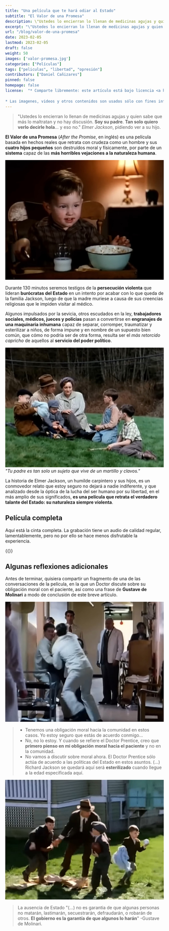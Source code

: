 ```yaml
---
title: "Una película que te hará odiar al Estado"
subtitle: "El Valor de una Promesa"
description: \"Ustedes lo encierran lo llenan de medicinas agujas y quien sabe que más lo maltratan y no hay discusión. Soy su padre. Tan solo quiero verlo decirle hola... y eso no.\" Elmer Jackson, pidiendo ver a su hijo.
excerpt: "\"Ustedes lo encierran lo llenan de medicinas agujas y quien sabe que más lo maltratan y no hay discusión. **Soy su padre**. **Tan solo quiero verlo decirle hola**... y eso no.\" *Elmer Jackson*, pidiendo ver a su hijo."
url: "/blog/valor-de-una-promesa"
date: 2023-02-05
lastmod: 2023-02-05
draft: false
weight: 50
images: ['valor-promesa.jpg']
categories: ["Películas"]
tags: ["peliculas", "libertad", "opresión"]
contributors: ["Daniel Cañizares"]
pinned: false
homepage: false
license:  "* Comparte libremente: este artículo está bajo licencia <a href=\"http://creativecommons.org/licenses/by/4.0/\" target=\"_blank\">CCBY</a>.

* Las imagenes, videos y otros contenidos son usados sólo con fines informativos/educativos y son propiedad de sus respectivos dueños."
---
```


> "Ustedes lo encierran lo llenan de medicinas agujas y quien sabe que más lo maltratan y no hay discusión. **Soy su padre**. **Tan solo quiero verlo decirle hola**... y eso no." *Elmer Jackson*, pidiendo ver a su hijo.

**El Valor de una Promesa** (*After the Promise*, en inglés) es una película basada en hechos reales que retrata con crudeza como un hombre y sus **cuatro hijos pequeños** son destruídos moral y físicamente, por parte de un **sistema** capaz de las **más horribles vejaciones a la naturaleza humana**.

![](nino.jpg)

Durante 130 minutos seremos testigos de la **persecución violenta** que lideran **burócratas del Estado** en un intento por acabar con lo que queda de la familia Jackson, luego de que la madre muriese a causa de sus creencias religiosas que le impiden visitar al médico.

Algunos impulsados por la sevicia, otros escudados en la ley, **trabajadores sociales, médicos, jueces y polícias** pasan a convertirse en **engranajes de una maquinaria inhumana** capaz de separar, corromper, traumatizar y esterilizar a niños, de forma impune y en nombre de un supuesto bien común, que cómo no podría ser de otra forma, resulta ser el *más retorcido capricho* de aquellos al **servicio del poder político**.

![](familia.jpg) *"Tu padre es tan solo un sujeto que vive de un martillo y clavos."*

La historia de Elmer Jackson, un humilde carpintero y sus hijos, es un conmovedor relato que estoy seguro no dejará a nadie indiferente, y que analizado desde la óptica de la lucha del ser humano por su libertad, en el más amplio de sus significados, **es una película que retrata el verdadero talante del Estado: su naturaleza siempre violenta**.

## Película completa

Aquí está la cinta completa. La grabación tiene un audio de calidad regular, lamentablemente, pero no por ello se hace menos disfrutable la experiencia.

{{<youtube izI1AkU8xXI >}}

## Algunas reflexiones adicionales

Antes de terminar, quisiera compartir un fragmento de una de las conversaciones de la película, en la que un Doctor discute sobre su obligación moral con el paciente, así como una frase de **Gustave de Molinari** a modo de conclusión de este breve artículo.

![](medicos.jpg)

> - Tenemos una obligación moral hacia la comunidad en estos casos. Yo estoy seguro que estás de acuerdo conmigo...
> - No, no lo estoy. Y cuando se refiere el Doctor Prentice, creo que **primero pienso en mi obligación moral hacia el paciente** y no en la comunidad.
> - No vamos a discutir sobre moral ahora. El Doctor Prentice sólo actúa de acuerdo a las políticas del Estado en estos asuntos. (...)  Richard Jackson se quedará aquí será **esterilizado** cuando llegue a la edad especificada aquí.

![](escapando.jpg)

> La ausencia de Estado "(...) no es garantia de que algunas personas no matarán, lastimarán, secuestrarán, defraudarán, o robarán de otros. **El gobierno es la garantía de que algunos lo harán**" -Gustave de Molinari.



